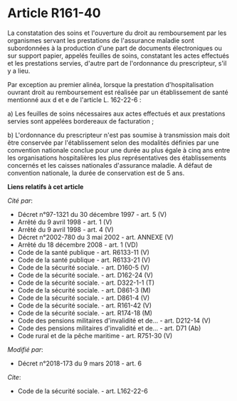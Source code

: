 # Article R161-40

La constatation des soins et l'ouverture du droit au remboursement par les organismes servant les prestations de l'assurance
maladie sont subordonnées à la production d'une part de documents électroniques ou sur support papier, appelés feuilles de
soins, constatant les actes effectués et les prestations servies, d'autre part de l'ordonnance du prescripteur, s'il y a
lieu. 

Par exception au premier alinéa, lorsque la prestation d'hospitalisation ouvrant droit au remboursement est réalisée par un
établissement de santé mentionné aux d et e de l'article L. 162-22-6 : 

a) Les feuilles de soins nécessaires aux actes effectués et aux prestations servies sont appelées bordereaux de
facturation ; 

b) L'ordonnance du prescripteur n'est pas soumise à transmission mais doit être conservée par l'établissement selon des
modalités définies par une convention nationale conclue pour une durée au plus égale à cinq ans entre les organisations
hospitalières les plus représentatives des établissements concernés et les caisses nationales d'assurance maladie. A défaut
de convention nationale, la durée de conservation est de 5 ans.

**Liens relatifs à cet article**

_Cité par_:

  - Décret n°97-1321 du 30 décembre 1997 - art. 5 (V)
  - Arrêté du 9 avril 1998 - art. 1 (V)
  - Arrêté du 9 avril 1998 - art. 4 (V)
  - Décret n°2002-780 du 3 mai 2002 - art. ANNEXE (V)
  - Arrêté du 18 décembre 2008 - art. 1 (VD)
  - Code de la santé publique - art. R6133-11 (V)
  - Code de la santé publique - art. R6133-21 (V)
  - Code de la sécurité sociale. - art. D160-5 (V)
  - Code de la sécurité sociale. - art. D162-24 (V)
  - Code de la sécurité sociale. - art. D322-1-1 (T)
  - Code de la sécurité sociale. - art. D861-3 (M)
  - Code de la sécurité sociale. - art. D861-4 (V)
  - Code de la sécurité sociale. - art. R161-42 (V)
  - Code de la sécurité sociale. - art. R174-18 (M)
  - Code des pensions militaires d'invalidité et de... - art. D212-14 (V)
  - Code des pensions militaires d'invalidité et de... - art. D71 (Ab)
  - Code rural et de la pêche maritime - art. R751-30 (V)

_Modifié par_:

  - Décret n°2018-173 du 9 mars 2018 - art. 6

_Cite_:

  - Code de la sécurité sociale. - art. L162-22-6
